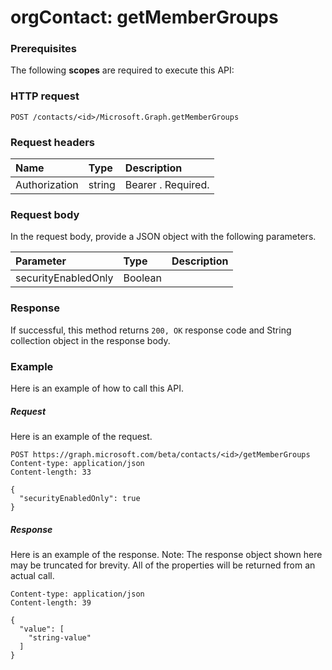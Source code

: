 # orgContact: getMemberGroups


### Prerequisites
The following **scopes** are required to execute this API: 
### HTTP request
<!-- { "blockType": "ignored" } -->
```http
POST /contacts/<id>/Microsoft.Graph.getMemberGroups

```
### Request headers
| Name       | Type | Description|
|:---------------|:--------|:----------|
| Authorization  | string  | Bearer <token>. Required. |

### Request body
In the request body, provide a JSON object with the following parameters.

| Parameter	   | Type	|Description|
|:---------------|:--------|:----------|
|securityEnabledOnly|Boolean||

### Response
If successful, this method returns `200, OK` response code and String collection object in the response body.

### Example
Here is an example of how to call this API.
##### Request
Here is an example of the request.
<!-- {
  "blockType": "request",
  "name": "orgcontact_getmembergroups"
}-->
```http
POST https://graph.microsoft.com/beta/contacts/<id>/getMemberGroups
Content-type: application/json
Content-length: 33

{
  "securityEnabledOnly": true
}
```

##### Response
Here is an example of the response. Note: The response object shown here may be truncated for brevity. All of the properties will be returned from an actual call.
<!-- {
  "blockType": "response",
  "truncated": true,
  "@odata.type": "string",
  "isCollection": true
} -->
```http
Content-type: application/json
Content-length: 39

{
  "value": [
    "string-value"
  ]
}
```

<!-- uuid: 8fcb5dbc-d5aa-4681-8e31-b001d5168d79
2015-10-25 14:57:30 UTC -->
<!-- {
  "type": "#page.annotation",
  "description": "orgContact: getMemberGroups",
  "keywords": "",
  "section": "documentation",
  "tocPath": ""
}-->